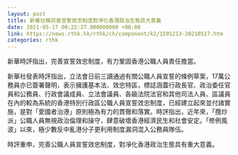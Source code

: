 ```yaml
---
layout: post
title: 新華社稱完善宣誓效忠制度對凈化香港政治生態具大意義
date: 2021-05-17 00:22:27.000000000 +08:00
link: https://news.rthk.hk/rthk/ch/component/k2/1591213-20210517.htm
categories: rthk
---
```


新華時評指出，完善宣誓效忠制度，有力鞏固香港公職人員責任擔當。

新華社發表時評指出，立法會日前三讀通過有關公職人員宣誓的條例草案，17萬公務員亦已簽署聲明，表示擁護基本法、效忠特區，標誌涵蓋行政長官、政治委任官員和公務員、行政會議成員、立法會議員、各級法院法官和其他司法人員、區議員在內的較為系統的香港特別行政區公職人員宣誓效忠制度，已經建立起來並付諸實施，是對「愛國者治港」原則極為有力的貫徹和落實。時評指出，近年來，「攬炒派」公職人員無視政治倫理和操守，肆意破壞香港經濟民生和社會安定。「修例風波」以來，極少數反中亂港分子更利用制度漏洞混入公務員隊伍。

時評重申，完善公職人員宣誓效忠制度，對凈化香港政治生態具有重大意義。

